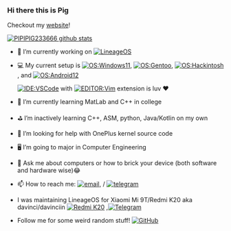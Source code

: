 ### Hi there this is Pig
Checkout my [website](https://dev.pppig236.com)!

[![PIPIPIG233666 github stats](https://github-readme-stats.vercel.app/api?username=PIPIPIG233666&hide=issues&show_icons=true&include_all_commits=true&theme=dracula)](https://github.com/PIPIPIG233666)

- 🔭 I’m currently working on [![LineageOS](https://img.shields.io/badge/LineageOS-167b80?style=flat-square&logo=lineageos)](https://github.com/LineageOS)
- 💻 My current setup is
  [![OS:Windows11](https://img.shields.io/badge/OS-Windows11-blue?style=flat-square&logo=microsoft)](https://www.microsoft.com),
  [![OS:Gentoo](https://img.shields.io/badge/OS-Gentoo-cyan?style=flat-square&logo=Gentoo)](), 
  [![OS:Hackintosh](https://img.shields.io/badge/OS-Macintosh-purple?style=flat-square&logo=Apple)](), and 
  [![OS:Android12](https://img.shields.io/badge/OS-Android12-green?style=flat-square&logo=android)](https://www.android.com/)
  
  [![IDE:VSCode](https://img.shields.io/badge/IDE-VSCode-blue?style=flat-square&logo=visualstudiocode)](https://code.visualstudio.com/) with [![EDITOR:Vim](https://img.shields.io/badge/Editor-Vim-blueviolet?style=flat-square&logo=vim)](https://www.vim.org/) extension is luv ❤️

- 🌱 I’m currently learning MatLab and C++ in college
- ⛳ I’m inactively learning C++, ASM, python, Java/Kotlin on my own
- 🤔 I’m looking for help with OnePlus kernel source code
- 🖥️ I’m going to major in Computer Engineering
- 💬 Ask me about computers or how to brick your device (both software and hardware wise)😂
- 📫 How to reach me: [![email](https://img.shields.io/badge/Email-priv@pppig236.com-red?style=flat-square&logo=gmail)](mailto:priv@pppig236.com), / [![telegram](https://img.shields.io/badge/Telegram-pig-blue?style=flat-square&logo=telegram)](https://t.me/pipipig233666)

- I was maintaining LineageOS for Xiaomi Mi 9T/Redmi K20 aka davinci/davinciin [![Redmi K20](https://img.shields.io/badge/Redmi%20K20-fd4900?style=flat-square&logo=xiaomi&logoColor=ffffff)](https://www.mi.com/global/mi-9-t/) ,[![Telegram](https://img.shields.io/badge/dynamic/json?logo=telegram&label=%40LineageOSDavinci&labelColor=282c34&suffix=+members&color=2CA5E0&query=%24.data.totalSubs&url=https%3A%2F%2Fapi.spencerwoo.com%2Fsubstats%2F%3Fsource%3Dtelegram%26queryKey%3Dlineagedavinciofficial&longCache=true)](https://t.me/lineagedavinciofficial)
- Follow me for some weird random stuff! [![GitHub](https://img.shields.io/badge/dynamic/json?logo=github&label=GitHub+Followers&labelColor=282c34&color=181717&query=%24.data.totalSubs&url=https%3A%2F%2Fapi.spencerwoo.com%2Fsubstats%2F%3Fsource%3Dgithub%26queryKey%3DPIPIPIG233666&longCache=true)](https://github.com/PIPIPIG233666)
<!---
- if you enjoy my work, feel free to sponsor me via 
<noscript><a href="https://liberapay.com/Pig/donate"><img src="https://liberapay.com/assets/widgets/donate.svg"></a></noscript> or 
[![paypal](https://www.paypalobjects.com/en_US/i/btn/btn_donateCC_LG.gif)](https://www.paypal.com/pig236)
<div align="center">
<img alt="Liberapay receiving" src="https://img.shields.io/liberapay/receives/Pig">
<img alt="Liberapay goal progress" src="https://img.shields.io/liberapay/goal/Pig">
--->
<div/>
